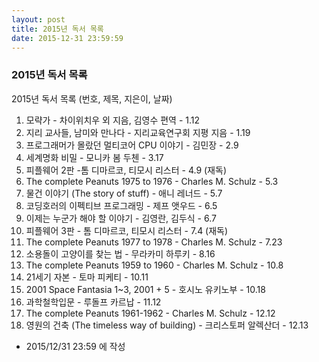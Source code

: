 ```yaml
---
layout: post
title: 2015년 독서 목록
date: 2015-12-31 23:59:59
---
```


### 2015년 독서 목록

2015년 독서 목록 (번호, 제목, 지은이, 날짜)

1. 모략가 - 차이위치우 외 지음, 김영수 편역 - 1.12
2. 지리 교사들, 남미와 만나다 - 지리교육연구회 지평 지음 - 1.19
3. 프로그래머가 몰랐던 멀티코어 CPU 이야기 - 김민장 - 2.9
4. 세계명화 비밀 - 모니카 봄 두첸 - 3.17
5. 피플웨어 2판 -톰 디마르코, 티모시 리스터 - 4.9 (재독)
6. The complete Peanuts 1975 to 1976 - Charles M. Schulz - 5.3
7. 물건 이야기 (The story of stuff) - 애니 레너드 - 5.7
8. 코딩호러의 이펙티브 프로그래밍 - 제프 앳우드 - 6.5
9. 이제는 누군가 해야 할 이야기 - 김영란, 김두식 - 6.7
10. 피플웨어 3판 - 톰 디마르코, 티모시 리스터 - 7.4 (재독)
11. The complete Peanuts 1977 to 1978 - Charles M. Schulz - 7.23
12. 소용돌이 고양이를 찾는 법 - 무라카미 하루키 - 8.16
13. The complete Peanuts 1959 to 1960 - Charles M. Schulz - 10.8
14. 21세기 자본 - 토마 피케티 - 10.11
15. 2001 Space Fantasia 1~3, 2001 + 5 - 호시노 유키노부 - 10.18
16. 과학철학입문 - 루돌프 카르납 - 11.12
17. The complete Peanuts 1961-1962 - Charles M. Schulz - 12.12
18. 영원의 건축 (The timeless way of building) - 크리스토퍼 알렉산더 - 12.13



- 2015/12/31 23:59 에 작성
